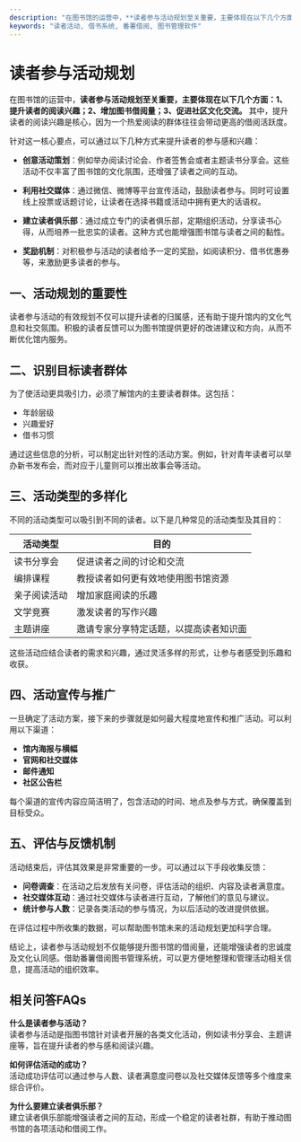 ```yaml
---
description: "在图书馆的运营中，**读者参与活动规划至关重要，主要体现在以下几个方面：1、提升读者的阅读兴趣；2、增加图书借阅量；3、促进社区文化交流。** 其中，提升读者的阅读兴趣是核心，因为一个热爱阅读的群体往往会带动更高的借阅活跃度。"
keywords: "读者活动, 借书系统, 番薯借阅, 图书管理软件"
---
```

# 读者参与活动规划

在图书馆的运营中，**读者参与活动规划至关重要，主要体现在以下几个方面：1、提升读者的阅读兴趣；2、增加图书借阅量；3、促进社区文化交流。** 其中，提升读者的阅读兴趣是核心，因为一个热爱阅读的群体往往会带动更高的借阅活跃度。

针对这一核心要点，可以通过以下几种方式来提升读者的参与感和兴趣：

- **创意活动策划**：例如举办阅读讨论会、作者签售会或者主题读书分享会。这些活动不仅丰富了图书馆的文化氛围，还增强了读者之间的互动。

- **利用社交媒体**：通过微信、微博等平台宣传活动，鼓励读者参与。同时可设置线上投票或话题讨论，让读者在选择书籍或活动中拥有更大的话语权。

- **建立读者俱乐部**：通过成立专门的读者俱乐部，定期组织活动，分享读书心得，从而培养一批忠实的读者。这种方式也能增强图书馆与读者之间的黏性。

- **奖励机制**：对积极参与活动的读者给予一定的奖励，如阅读积分、借书优惠券等，来激励更多读者的参与。

## **一、活动规划的重要性**

读者参与活动的有效规划不仅可以提升读者的归属感，还有助于提升馆内的文化气息和社交氛围。积极的读者反馈可以为图书馆提供更好的改进建议和方向，从而不断优化馆内服务。

## **二、识别目标读者群体**

为了使活动更具吸引力，必须了解馆内的主要读者群体。这包括：

- 年龄层级
- 兴趣爱好
- 借书习惯

通过这些信息的分析，可以制定出针对性的活动方案。例如，针对青年读者可以举办新书发布会，而对应于儿童则可以推出故事会等活动。

## **三、活动类型的多样化**

不同的活动类型可以吸引到不同的读者。以下是几种常见的活动类型及其目的：

| 活动类型       | 目的                             |
|--------------|--------------------------------|
| 读书分享会      | 促进读者之间的讨论和交流               |
| 编排课程       | 教授读者如何更有效地使用图书馆资源        |
| 亲子阅读活动    | 增加家庭阅读的乐趣                     |
| 文学竞赛      | 激发读者的写作兴趣                      |
| 主题讲座      | 邀请专家分享特定话题，以提高读者知识面           |

这些活动应结合读者的需求和兴趣，通过灵活多样的形式，让参与者感受到乐趣和收获。

## **四、活动宣传与推广**

一旦确定了活动方案，接下来的步骤就是如何最大程度地宣传和推广活动。可以利用以下渠道：

- **馆内海报与横幅**
- **官网和社交媒体**
- **邮件通知**
- **社区公告栏**

每个渠道的宣传内容应简洁明了，包含活动的时间、地点及参与方式，确保覆盖到目标受众。

## **五、评估与反馈机制**

活动结束后，评估其效果是非常重要的一步。可以通过以下手段收集反馈：

- **问卷调查**：在活动之后发放有关问卷，评估活动的组织、内容及读者满意度。
- **社交媒体互动**：通过社交媒体与读者进行互动，了解他们的意见与建议。
- **统计参与人数**：记录各类活动的参与情况，为以后活动的改进提供依据。

在评估过程中所收集的数据，可以帮助图书馆未来的活动规划更加科学合理。

结论上，读者参与活动规划不仅能够提升图书馆的借阅量，还能增强读者的忠诚度及文化认同感。借助番薯借阅图书管理系统，可以更方便地整理和管理活动相关信息，提高活动的组织效率。

## 相关问答FAQs

**什么是读者参与活动？**  
读者参与活动是指图书馆针对读者开展的各类文化活动，例如读书分享会、主题讲座等，旨在提升读者的参与感和阅读兴趣。

**如何评估活动的成功？**  
活动成功评估可以通过参与人数、读者满意度问卷以及社交媒体反馈等多个维度来综合评价。

**为什么要建立读者俱乐部？**  
建立读者俱乐部能增强读者之间的互动，形成一个稳定的读者社群，有助于推动图书馆的各项活动和借阅工作。
